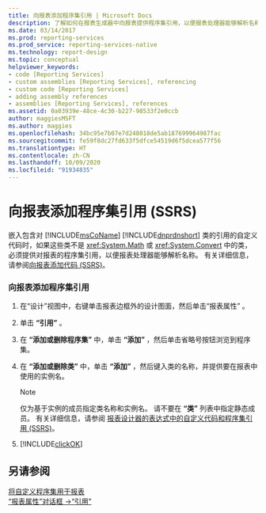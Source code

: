 ```yaml
---
title: 向报表添加程序集引用 | Microsoft Docs
description: 了解如何在报表生成器中向报表提供程序集引用，以便报表处理器能够解析名称。
ms.date: 03/14/2017
ms.prod: reporting-services
ms.prod_service: reporting-services-native
ms.technology: report-design
ms.topic: conceptual
helpviewer_keywords:
- code [Reporting Services]
- custom assemblies [Reporting Services], referencing
- custom code [Reporting Services]
- adding assembly references
- assemblies [Reporting Services], references
ms.assetid: 0a03939e-48ce-4c30-b227-98533f2e0ccb
author: maggiesMSFT
ms.author: maggies
ms.openlocfilehash: 34bc95e7b07e7d248018de5ab187699964987fac
ms.sourcegitcommit: fe59f8dc27fd633f5dfce54519d6f5dcea577f56
ms.translationtype: HT
ms.contentlocale: zh-CN
ms.lasthandoff: 10/09/2020
ms.locfileid: "91934835"
---
```

# <a name="add-an-assembly-reference-to-a-report-ssrs"></a>向报表添加程序集引用 (SSRS)
  嵌入包含对 [!INCLUDE[msCoName](../../includes/msconame-md.md)] [!INCLUDE[dnprdnshort](../../includes/dnprdnshort-md.md)] 类的引用的自定义代码时，如果这些类不是 <xref:System.Math> 或 <xref:System.Convert> 中的类，必须提供对报表的程序集引用，以便报表处理器能够解析名称。 有关详细信息，请参阅[向报表添加代码 (SSRS)](../../reporting-services/report-design/add-code-to-a-report-ssrs.md)。  
  
### <a name="to-add-an-assembly-reference-to-a-report"></a>向报表添加程序集引用  
  
1.  在“设计”视图中，右键单击报表边框外的设计图面，然后单击“报表属性” 。  
  
2.  单击 **“引用”** 。  
  
3.  在 **“添加或删除程序集”** 中，单击 **“添加”** ，然后单击省略号按钮浏览到程序集。  
  
4.  在 **“添加或删除类”** 中，单击 **“添加”** ，然后键入类的名称，并提供要在报表中使用的实例名。  
  
    > [!NOTE]  
    >  仅为基于实例的成员指定类名称和实例名。 请不要在 **“类”** 列表中指定静态成员。 有关详细信息，请参阅 [报表设计器的表达式中的自定义代码和程序集引用 (SSRS)](../../reporting-services/report-design/custom-code-and-assembly-references-in-expressions-in-report-designer-ssrs.md)。  
  
5.  [!INCLUDE[clickOK](../../includes/clickok-md.md)]  
  
## <a name="see-also"></a>另请参阅  
 [将自定义程序集用于报表](../../reporting-services/custom-assemblies/using-custom-assemblies-with-reports.md)   
 [“报表属性”对话框 ->“引用”](./custom-code-and-assembly-references-in-expressions-in-report-designer-ssrs.md)  
  
